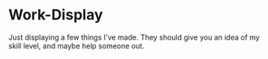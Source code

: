 # Work-Display
Just displaying a few things I've made. They should give you an idea of my skill level, and maybe help someone out. 
